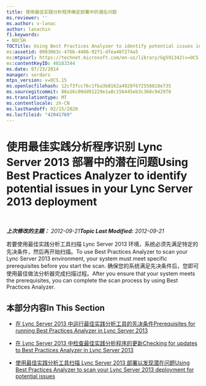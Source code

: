 ```yaml
---
title: 使用最佳实践分析程序确定部署中的潜在问题
ms.reviewer: ''
ms.author: v-lanac
author: lanachin
f1.keywords:
- NOCSH
TOCTitle: Using Best Practices Analyzer to identify potential issues in your deployment
ms:assetid: 0903063c-4766-4406-92f1-dfea48f274a5
ms:mtpsurl: https://technet.microsoft.com/en-us/library/Gg591342(v=OCS.15)
ms:contentKeyID: 48183344
ms.date: 07/23/2014
manager: serdars
mtps_version: v=OCS.15
ms.openlocfilehash: 12cf3fcc76c1fba3b8162a4928f672558818e735
ms.sourcegitcommit: 88a16c09dd91229e1a8c156445eb3c360c942978
ms.translationtype: MT
ms.contentlocale: zh-CN
ms.lasthandoff: 02/15/2020
ms.locfileid: "42041769"
---
```

<div data-xmlns="http://www.w3.org/1999/xhtml">

<div class="topic" data-xmlns="http://www.w3.org/1999/xhtml" data-msxsl="urn:schemas-microsoft-com:xslt" data-cs="http://msdn.microsoft.com/">

<div data-asp="http://msdn2.microsoft.com/asp">

# <a name="using-best-practices-analyzer-to-identify-potential-issues-in-your-lync-server-2013-deployment"></a><span data-ttu-id="286d0-102">使用最佳实践分析程序识别 Lync Server 2013 部署中的潜在问题</span><span class="sxs-lookup"><span data-stu-id="286d0-102">Using Best Practices Analyzer to identify potential issues in your Lync Server 2013 deployment</span></span>

</div>

<div id="mainSection">

<div id="mainBody">

<span> </span>

<span data-ttu-id="286d0-103">_**上次修改的主题：** 2012-09-21_</span><span class="sxs-lookup"><span data-stu-id="286d0-103">_**Topic Last Modified:** 2012-09-21_</span></span>

<span data-ttu-id="286d0-104">若要使用最佳实践分析工具扫描 Lync Server 2013 环境，系统必须先满足特定的先决条件，然后再开始扫描。</span><span class="sxs-lookup"><span data-stu-id="286d0-104">To use Best Practices Analyzer to scan your Lync Server 2013 environment, your system must meet specific prerequisites before you start the scan.</span></span> <span data-ttu-id="286d0-105">确保您的系统满足先决条件后，您即可使用最佳做法分析器完成扫描过程。</span><span class="sxs-lookup"><span data-stu-id="286d0-105">After you ensure that your system meets the prerequisites, you can complete the scan process by using Best Practices Analyzer.</span></span>

<div>

## <a name="in-this-section"></a><span data-ttu-id="286d0-106">本部分内容</span><span class="sxs-lookup"><span data-stu-id="286d0-106">In This Section</span></span>

  - [<span data-ttu-id="286d0-107">在 Lync Server 2013 中运行最佳实践分析工具的先决条件</span><span class="sxs-lookup"><span data-stu-id="286d0-107">Prerequisites for running Best Practices Analyzer in Lync Server 2013</span></span>](lync-server-2013-prerequisites-for-running-best-practices-analyzer.md)

  - [<span data-ttu-id="286d0-108">在 Lync Server 2013 中检查最佳实践分析程序的更新</span><span class="sxs-lookup"><span data-stu-id="286d0-108">Checking for updates to Best Practices Analyzer in Lync Server 2013</span></span>](lync-server-2013-checking-for-updates-to-best-practices-analyzer.md)

  - [<span data-ttu-id="286d0-109">使用最佳实践分析工具扫描 Lync Server 2013 部署以发现潜在问题</span><span class="sxs-lookup"><span data-stu-id="286d0-109">Using Best Practices Analyzer to scan your Lync Server 2013 deployment for potential issues</span></span>](lync-server-2013-using-best-practices-analyzer-to-scan-your-deployment-for-potential-issues.md)

</div>

</div>

<span> </span>

</div>

</div>

</div>


